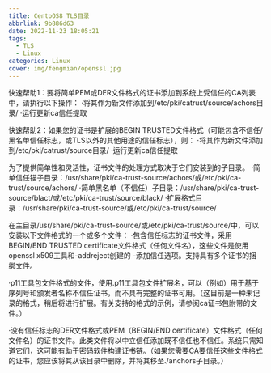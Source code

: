 ```yaml
---
title: CentoOS8 TLS目录
abbrlink: 9b886d63
date: 2022-11-23 18:05:21
tags:
  - TLS
  - Linux
categories: Linux
cover: img/fengmian/openssl.jpg
---
```

快速帮助1：要将简单PEM或DER文件格式的证书添加到系统上受信任的CA列表中，请执行以下操作：
·将其作为新文件添加到/etc/pki/catrust/source/achors目录/
·运行更新ca信任提取

快速帮助2：如果您的证书是扩展的BEGIN TRUSTED文件格式（可能包含不信任/黑名单信任标志，或TLS以外的其他用途的信任标志），则：
·将其作为新文件添加到/etc/pki/catrust/source目录/
·运行更新ca信任提取

为了提供简单性和灵活性，证书文件的处理方式取决于它们安装到的子目录。
·简单信任锚子目录：/usr/share/pki/ca-trust-source/achors/或/etc/pki/ca-trust/source/achors/
·简单黑名单（不信任）子目录：/usr/share/pki/ca-trust-source/blact/或/etc/pki/ca-trust/source/black/
·扩展格式目录：/usr/share/pki/ca-trust-source/或/etc/pki/ca-trust/source/

在主目录/usr/share/pki/ca-trust-source/或/etc/pki/ca-trust/source/中，可以安装以下文件格式的一个或多个文件：
·包含信任标志的证书文件，采用BEGIN/END TRUSTED certificate文件格式（任何文件名），这些文件是使用openssl x509工具和-addreject创建的
-添加信任选项。支持具有多个证书的捆绑文件。

·p11工具包文件格式的文件，使用.p11工具包文件扩展名，可以（例如）用于基于序列号和颁发者名称不信任证书，而不具有完整的证书可用。（这目前是一种未记录的格式，稍后将进行扩展。有关支持的格式的示例，请参阅ca证书包附带的文件。）

·没有信任标志的DER文件格式或PEM（BEGIN/END certificate）文件格式（任何文件名）的证书文件。此类文件将以中立信任添加既不信任也不信任。系统只需知道它们，这可能有助于密码软件构建证书链。（如果您需要CA要信任这些文件格式的证书，您应该将其从该目录中删除，并将其移至./anchors子目录。）